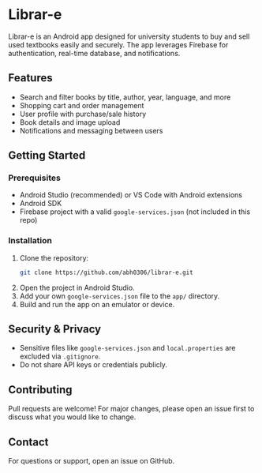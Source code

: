 # Librar-e

Librar-e is an Android app designed for university students to buy and sell used textbooks easily and securely. The app leverages Firebase for authentication, real-time database, and notifications.

## Features
- Search and filter books by title, author, year, language, and more
- Shopping cart and order management
- User profile with purchase/sale history
- Book details and image upload
- Notifications and messaging between users

## Getting Started

### Prerequisites
- Android Studio (recommended) or VS Code with Android extensions
- Android SDK
- Firebase project with a valid `google-services.json` (not included in this repo)

### Installation
1. Clone the repository:
   ```sh
   git clone https://github.com/abh0306/librar-e.git
   ```
2. Open the project in Android Studio.
3. Add your own `google-services.json` file to the `app/` directory.
4. Build and run the app on an emulator or device.

## Security & Privacy
- Sensitive files like `google-services.json` and `local.properties` are excluded via `.gitignore`.
- Do not share API keys or credentials publicly.

## Contributing
Pull requests are welcome! For major changes, please open an issue first to discuss what you would like to change.

## Contact
For questions or support, open an issue on GitHub.
